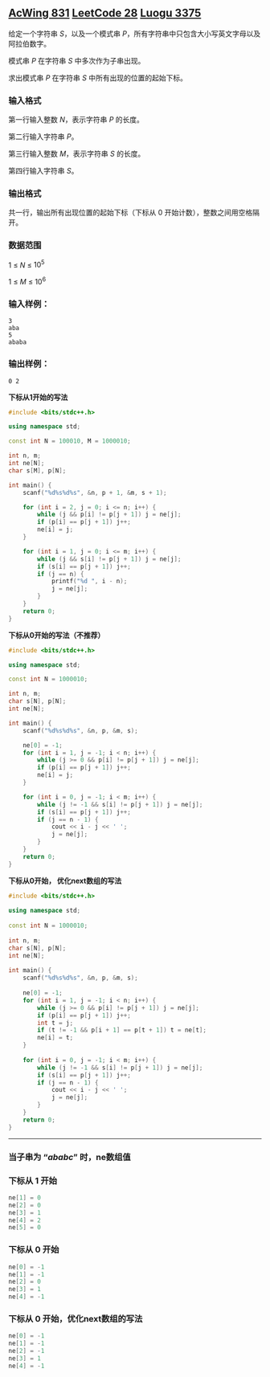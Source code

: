 ## [AcWing 831](https://www.acwing.com/problem/content/833/)          [LeetCode 28](https://leetcode.cn/problems/find-the-index-of-the-first-occurrence-in-a-string/description/)        [Luogu 3375](https://www.luogu.com.cn/problem/P3375)

给定一个字符串 $S$，以及一个模式串 $P$，所有字符串中只包含大小写英文字母以及阿拉伯数字。

模式串 $P$ 在字符串 $S$  中多次作为子串出现。

求出模式串 $P$ 在字符串 $S$ 中所有出现的位置的起始下标。

### **输入格式**

第一行输入整数 $N$，表示字符串 $P$ 的长度。

第二行输入字符串 $P$。

第三行输入整数 $M$，表示字符串 $S$ 的长度。

第四行输入字符串 $S$。

### **输出格式**

共一行，输出所有出现位置的起始下标（下标从 $0$ 开始计数），整数之间用空格隔开。

### **数据范围**

$1$ ≤ $N$ ≤ $10^5$

1 ≤ $M$ ≤ $10^6$

### **输入样例：**

```
3
aba
5
ababa
```

### **输出样例：**

```
0 2
```

**下标从1开始的写法**

```cpp
#include <bits/stdc++.h>

using namespace std;

const int N = 100010, M = 1000010;

int n, m;
int ne[N];
char s[M], p[N];

int main() {
    scanf("%d%s%d%s", &n, p + 1, &m, s + 1);

    for (int i = 2, j = 0; i <= n; i++) {
        while (j && p[i] != p[j + 1]) j = ne[j];
        if (p[i] == p[j + 1]) j++;
        ne[i] = j;
    }

    for (int i = 1, j = 0; i <= m; i++) {
        while (j && s[i] != p[j + 1]) j = ne[j];
        if (s[i] == p[j + 1]) j++;
        if (j == n) {
            printf("%d ", i - n);
            j = ne[j];
        }
    }
    return 0;
}
```

**下标从0开始的写法（不推荐）**

```cpp
#include <bits/stdc++.h>

using namespace std;

const int N = 1000010;

int n, m;
char s[N], p[N];
int ne[N];

int main() {
    scanf("%d%s%d%s", &n, p, &m, s);

    ne[0] = -1;
    for (int i = 1, j = -1; i < n; i++) {
        while (j >= 0 && p[i] != p[j + 1]) j = ne[j];
        if (p[i] == p[j + 1]) j++;
        ne[i] = j;
    }

    for (int i = 0, j = -1; i < m; i++) {
        while (j != -1 && s[i] != p[j + 1]) j = ne[j];
        if (s[i] == p[j + 1]) j++;
        if (j == n - 1) {
            cout << i - j << ' ';
            j = ne[j];
        }
    }
    return 0;
}
```
**下标从0开始， 优化next数组的写法**
```cpp
#include <bits/stdc++.h>  
  
using namespace std;  
  
const int N = 1000010;  
  
int n, m;  
char s[N], p[N];  
int ne[N];  
  
int main() {  
    scanf("%d%s%d%s", &n, p, &m, s);  
  
    ne[0] = -1;  
    for (int i = 1, j = -1; i < n; i++) {  
        while (j >= 0 && p[i] != p[j + 1]) j = ne[j];  
        if (p[i] == p[j + 1]) j++;  
        int t = j;  
        if (t != -1 && p[i + 1] == p[t + 1]) t = ne[t];  
        ne[i] = t;  
    }  
  
    for (int i = 0, j = -1; i < m; i++) {  
        while (j != -1 && s[i] != p[j + 1]) j = ne[j];  
        if (s[i] == p[j + 1]) j++;  
        if (j == n - 1) {  
            cout << i - j << ' ';  
            j = ne[j];  
        }  
    }  
    return 0;  
}
```
---

### **当子串为 “$ababc$” 时，ne数组值**

### 下标从 $1$ 开始

```cpp
ne[1] = 0
ne[2] = 0
ne[3] = 1
ne[4] = 2
ne[5] = 0
```

### 下标从 $0$ 开始

```cpp
ne[0] = -1
ne[1] = -1
ne[2] = 0
ne[3] = 1
ne[4] = -1
```
### 下标从 $0$ 开始，优化next数组的写法
```cpp
ne[0] = -1
ne[1] = -1
ne[2] = -1
ne[3] = 1
ne[4] = -1
```